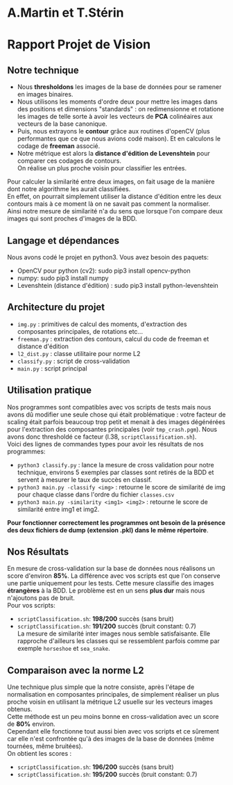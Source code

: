 # A.Martin et T.Stérin
# Rapport Projet de Vision 

## Notre technique
- Nous **thresholdons** les images de la base de données pour se ramener en images binaires.      
- Nous utilisons les moments d'ordre deux pour mettre les images dans des positions et dimensions "standards" : on 
redimensionne et rotatione les images de telle sorte à avoir les vecteurs de **PCA** colinéaires aux vecteurs
de la base canonique.           
- Puis, nous extrayons le **contour** grâce aux routines d'openCV (plus performantes que ce que nous avions codé maison).
Et en calculons le codage de **freeman** associé.    
- Notre métrique est alors la **distance d'édition de Levenshtein** pour comparer ces codages de contours.     
On réalise un plus proche voisin pour classifier les entrées.    

Pour calculer la similarité entre deux images, on fait usage de la manière dont notre algorithme les aurait classifiées.    
En effet, on pourrait simplement utiliser la distance d'édition entre les deux contours mais à ce moment là on ne savait pas comment la normaliser.    
Ainsi notre mesure de similarité n'a du sens que lorsque l'on compare deux images qui sont proches d'images de la BDD.

## Langage et dépendances
Nous avons codé le projet en python3. Vous avez besoin des paquets:    
-  OpenCV pour python (cv2): sudo pip3 install opencv-python     
-  numpy: sudo pip3 install numpy       
-  Levenshtein (distance d'édition) : sudo pip3 install python-levenshtein     

## Architecture du projet
- `img.py` : primitives de calcul des moments, d'extraction des composantes principales, de rotations etc...   
- `freeman.py` : extraction des contours, calcul du code de freeman et distance d'édition   
- `l2_dist.py` : classe utilitaire pour norme L2     
- `classify.py` : script de cross-validation     
- `main.py` : script principal     


## Utilisation pratique    

Nos programmes sont compatibles avec vos scripts de tests mais nous avons dû modifier une seule chose qui était problématique :
votre facteur de scaling était parfois beaucoup trop petit et menait à des images dégénérées pour l'extraction des
composantes principales (voir `tmp_crash.pgm`). Nous avons donc thresholdé ce facteur (l.38, `scriptClassification.sh`).      
Voici des lignes de commandes types pour avoir les résultats de nos programmes:       
- `python3 classify.py` : lance la mesure de cross validation pour notre technique, environs 5 exemples par classes sont retirés de la BDD et servent à mesurer le taux de succès en classif.    
- `python3 main.py -classify <img>` : retourne le score de similarité de img pour chaque classe dans l'ordre du fichier `classes.csv`    
- `python3 main.py -similarity <img1> <img2>` : retourne le score de similarité entre img1 et img2.   

**Pour fonctionner correctement les programmes ont besoin de la présence des deux fichiers de dump (extension .pkl) dans le même répertoire**.

## Nos Résultats

En mesure de cross-validation sur la base de données nous réalisons un score d'environ **85%**.
La différence avec vos scripts est que l'on conserve une partie uniquement pour les tests. Cette mesure classifie des 
images **étrangères** à la BDD. Le problème est en un sens **plus dur** mais nous n'ajoutons pas de bruit.      
Pour vos scripts:   
- `scriptClassification.sh`: **198/200** succès (sans bruit)  
- `scriptClassification.sh`: **191/200** succès (bruit constant: 0.7)  
La mesure de similarité inter images nous semble satisfaisante. Elle rapproche d'ailleurs les classes qui se ressemblent parfois comme par exemple 
`horseshoe` et `sea_snake`.

## Comparaison avec la norme L2   

Une technique plus simple que la notre consiste, après l'étape de normalisation en composantes principales, de simplement 
réaliser un plus proche voisin en utilisant la métrique L2 usuelle sur les vecteurs images obtenus.    
Cette méthode est un peu moins bonne en cross-validation avec un score de **80%** environ.   
Cependant elle fonctionne tout aussi bien avec vos scripts et ce sûrement car elle n'est confrontée qu'à des images
de la base de données (même tournées, même bruitées).        
On obtient les scores :   
- `scriptClassification.sh`: **196/200** succès (sans bruit)  
- `scriptClassification.sh`: **195/200** succès (bruit constant: 0.7) 